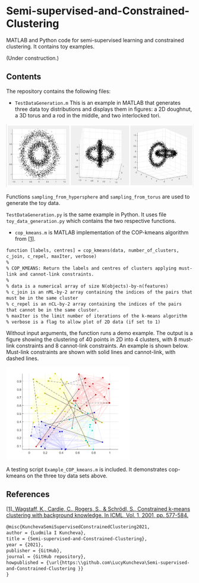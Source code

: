 # Semi-supervised-and-Constrained-Clustering

MATLAB and Python code for semi-supervised learning and constrained clustering. It contains toy examples.

(Under construction.)

## Contents
The repository contains the following files:

- `TestDataGeneration.m` This is an example in MATLAB that generates three data toy distributions and displays them in figures: a 2D doughnut, a 3D torus and a rod in the middle, and two interlocked tori. 

<img height="170" src="ToyData2Clusters.png" />

Functions `sampling_from_hypersphere` and `sampling_from_torus` are used to generate the toy data.

`TestDataGeneration.py` is the same example in Python. It uses file `toy_data_generation.py` which contains the two respective functions. 

- `cop_kmeans.m` is MATLAB implementation of the COP-kmeans algorithm from [[1]](https://web.cse.msu.edu/~cse802/notes/ConstrainedKmeans.pdf).

```
function [labels, centres] = cop_kmeans(data, number_of_clusters, c_join, c_repel, maxIter, verbose)
%
% COP_KMEANS: Return the labels and centres of clusters applying must-link and cannot-link constraints. 
%
% data is a numerical array of size N(objects)-by-n(features)
% c_join is an nML-by-2 array containing the indices of the pairs that must be in the same cluster
% c_repel is an nCL-by-2 array containing the indices of the pairs that cannot be in the same cluster.
% maxIter is the limit number of iterations of the k-means algorithm
% verbose is a flag to allow plot of 2D data (if set to 1)
```

Without input arguments, the function runs a demo example. The output is a figure showing the clustering of 40 points in 2D into 4 clusters, with 8 must-link constraints and 8 cannot-link constraints. An example is shown below. Must-link constraints are shown with solid lines and cannot-link, with dashed lines.

<img height="250" src="ExampleOfCOP_kmeans.png" />

A testing script `Example_COP_kmeans.m` is included. It demonstrates cop-kmeans on the three toy data sets above.

## References

[[1]. Wagstaff, K., Cardie, C., Rogers, S., & Schrödl, S., Constrained k-means clustering with background knowledge. In ICML, Vol. 1, 2001, pp. 577-584.](https://web.cse.msu.edu/~cse802/notes/ConstrainedKmeans.pdf)

```
@misc{KunchevaSemiSupervisedConstrainedClustering2021,
author = {Ludmila I Kuncheva},
title = {Semi-supervised-and-Constrained-Clustering},
year = {2021},
publisher = {GitHub},
journal = {GitHub repository},
howpublished = {\url{https:\\github.com\LucyKuncheva\Semi-supervised-and-Constrained-Clustering }}
}
```



